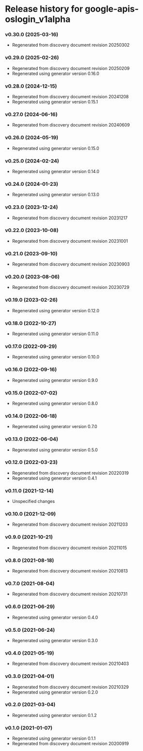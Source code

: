 # Release history for google-apis-oslogin_v1alpha

### v0.30.0 (2025-03-16)

* Regenerated from discovery document revision 20250302

### v0.29.0 (2025-02-26)

* Regenerated from discovery document revision 20250209
* Regenerated using generator version 0.16.0

### v0.28.0 (2024-12-15)

* Regenerated from discovery document revision 20241208
* Regenerated using generator version 0.15.1

### v0.27.0 (2024-06-16)

* Regenerated from discovery document revision 20240609

### v0.26.0 (2024-05-19)

* Regenerated using generator version 0.15.0

### v0.25.0 (2024-02-24)

* Regenerated using generator version 0.14.0

### v0.24.0 (2024-01-23)

* Regenerated using generator version 0.13.0

### v0.23.0 (2023-12-24)

* Regenerated from discovery document revision 20231217

### v0.22.0 (2023-10-08)

* Regenerated from discovery document revision 20231001

### v0.21.0 (2023-09-10)

* Regenerated from discovery document revision 20230903

### v0.20.0 (2023-08-06)

* Regenerated from discovery document revision 20230729

### v0.19.0 (2023-02-26)

* Regenerated using generator version 0.12.0

### v0.18.0 (2022-10-27)

* Regenerated using generator version 0.11.0

### v0.17.0 (2022-09-29)

* Regenerated using generator version 0.10.0

### v0.16.0 (2022-09-16)

* Regenerated using generator version 0.9.0

### v0.15.0 (2022-07-02)

* Regenerated using generator version 0.8.0

### v0.14.0 (2022-06-18)

* Regenerated using generator version 0.7.0

### v0.13.0 (2022-06-04)

* Regenerated using generator version 0.5.0

### v0.12.0 (2022-03-23)

* Regenerated from discovery document revision 20220319
* Regenerated using generator version 0.4.1

### v0.11.0 (2021-12-14)

* Unspecified changes

### v0.10.0 (2021-12-09)

* Regenerated from discovery document revision 20211203

### v0.9.0 (2021-10-21)

* Regenerated from discovery document revision 20211015

### v0.8.0 (2021-08-18)

* Regenerated from discovery document revision 20210813

### v0.7.0 (2021-08-04)

* Regenerated from discovery document revision 20210731

### v0.6.0 (2021-06-29)

* Regenerated using generator version 0.4.0

### v0.5.0 (2021-06-24)

* Regenerated using generator version 0.3.0

### v0.4.0 (2021-05-19)

* Regenerated from discovery document revision 20210403

### v0.3.0 (2021-04-01)

* Regenerated from discovery document revision 20210329
* Regenerated using generator version 0.2.0

### v0.2.0 (2021-03-04)

* Regenerated using generator version 0.1.2

### v0.1.0 (2021-01-07)

* Regenerated using generator version 0.1.1
* Regenerated from discovery document revision 20200919

